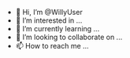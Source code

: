 - 👋 Hi, I’m @WillyUser
- 👀 I’m interested in ...
- 🌱 I’m currently learning ...
- 💞️ I’m looking to collaborate on ...
- 📫 How to reach me ...

<!---
WillyUser/WillyUser is a ✨ special ✨ repository because its `README.md` (this file) appears on your GitHub profile.
You can click the Preview link to take a look at your changes.
--->
